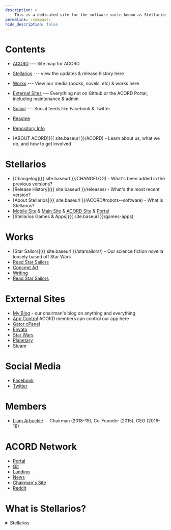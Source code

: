 ```yaml
---
description: >
	This is a dedicated site for the software suite known as Stellarios. On the site map, you can view all the versions of Stellarios, find out about ACORD, and more.
permalink: /compass/
hide_description: false
---
```

# Contents
* [ACORD](#acord) --- Site map for ACORD
* [Stellarios](#stellarios) --- view the updates & release history here
* [Works](#works) --- View our media (books, novels, etc) & works here
* [External Sites](#external-sites) --- Everything not on Github or the ACORD Portal, including maintenance & admin
* [Social](#social-media) --- Social feeds like Facebook & Twitter
* [Readme](#logs)
* [Repository Info](gh-pages-readme)


* [ABOUT ACORD]({{ site.baseurl }}/ACORD) - Learn about us, what we do, and how to get involved

# Stellarios
* [Changelog]({{ site.baseurl }}/CHANGELOG) - What's been added in the previous versions?
* [Release History]({{ site.baseurl }}/releases) - What's the most recent version?
* [About Stellarios]({{ site.baseurl }}/ACORD#robots--software) - What is Stellarios?
* [Mobile Site](http://acordstellarios.netlify.com) & [Main Site](http://acord-robotics.github.io/stellarios) & [ACORD Site](http://s2rd.netlify.com) & [Portal](http://acord.tech/portal)
* [Stellarios Games & Apps]({{ site.baseurl }}/games-apps)

# Works
* [Star Sailors]({{ site.baseurl }}/starsailors/) - Our science fiction novella loosely based off Star Wars
* [Read Star Sailors](http://acord.tech/readstarsailors)
* [Concept Art](/stellarios/concept-art)
* [Writing](/stellarios/writing)
* [Read Star Sailors](http://acord.tech/starsailors)

# External Sites
* [My Blog](http://irisdroidology.github.io/portfolio) - our chairman's blog on anything and everything
* [App Control](https://my.mobiroller.com/Home/AppList) ACORD members can control our app here
* [Gator cPanel](http://gator4047.hostgator.com:2083)
* [Envato](https://themeforest.net/user/thelimosine)
* [Star Wars](http://starwars.com)
* [Planetary](http://planetary.org)
* [Steam](http://steampowered.com)


# Social Media
* [Facebook](http://fb.me/droidology)
* [Twitter](http://twitter.com/OpusTheRobot)


# Members
* [Liam Arbuckle](http://acord-robotics.github.io/stellarios/liamarbuckle) -- Chairman (2018-19), Co-Founder (2015), CEO (2016-18)


# ACORD Network
* [Portal](http://acord-robotics.github.io/stellarios/acordportal)
* [Git](http://acord.tech/gitlab)
* [Landing](http://acord.tech/acord)
* [News](http://acord.tech/news)
* [Chairman's Site](http://acord.tech/opus)
* [Reddit](http://acord.tech/reddit)






# What is Stellarios?
<details>
<summary>Stellarios</summary>
<br>
Stellarios is a suite of applications that is made by ACORD. Coded in a variety of languages, these apps are games, robotic controllers, and much more.
</br>
<pre>
# Stellarios








# Stellarios
Stellarios is the official operating system and app of ACORD. Stellarios will be designed to work on MacOS & Windows devices, and there will be apps created for Android, iOS & Linux devices. Stellarios is going to be a bundle of applications that will be used by ACORD Corporation members to perform certain operations. 

## Applications
### Droid Control App
Our droids (companion, scientific, etc) will be able to be controlled from this part of Stellarios. Once you click on the button to send you to the droid control app, you will select the type of droid you want to pair with (companion, scientific), then the class (steampunk, et, etc), then the model name (Sp-D2, a0-d2, etc. 

Once you've selected your droid, you will find a cross-section diagram of your droid with different parts highlighted - 

* Legs = movement
* Holoprojector = talk/message (http://replika.ai)
* Dome/Head = Programs

#### Dome
Clicking on the dome will zoom in on the dome and give you a number of programs -
* Battery - low battery mode. The physical droid will turn off and send itself to your phone or device. This means you can interact with a virtual version of your droid
* Games - games like Star Sailors. Hosted on the app, and your offline progress sent to the servers. There will be online features too that require an internet connection
* Science - experiments, research, tools
* Writing/Drawing/Art
* will be able to control our droids and play or games, like A0-D2 and Star Sailors 
* Can interact with replika.ai

## Other applications
* Other games, mini-games

Terragenesis 
Dragonvale
Droid inventor by Littlebits



# Star Sailors
* [Writing](https://photos.app.goo.gl/AXxjdiWkjUHvTxiL8)



